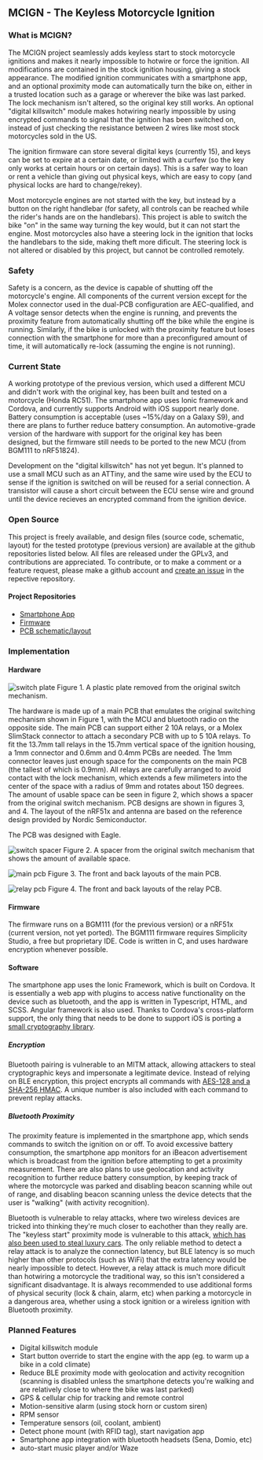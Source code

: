 ## MCIGN - The Keyless Motorcycle Ignition

### What is MCIGN?

The MCIGN project seamlessly adds keyless start to stock motorcycle ignitions and makes it nearly impossible to hotwire or force the ignition. All modifications are contained in the stock ignition housing, giving a stock appearance. The modified ignition communicates with a smartphone app, and an optional proximity mode can automatically turn the bike on, either in a trusted location such as a garage or wherever the bike was last parked. The lock mechanism isn't altered, so the original key still works. An optional "digital killswitch" module makes hotwiring nearly impossible by using encrypted commands to signal that the ignition has been switched on, instead of just checking the resistance between 2 wires like most stock motorcycles sold in the US.

The ignition firmware can store several digital keys (currently 15), and keys can be set to expire at a certain date, or limited with a curfew (so the key only works at certain hours or on certain days). This is a safer way to loan or rent a vehicle than giving out physical keys, which are easy to copy (and physical locks are hard to change/rekey).

Most motorcycle engines are not started with the key, but instead by a button on the right handlebar (for safety, all controls can be reached while the rider's hands are on the handlebars). This project is able to switch the bike "on" in the same way turning the key would, but it can not start the engine. Most motorcycles also have a steering lock in the ignition that locks the handlebars to the side, making theft more dificult. The steering lock is not altered or disabled by this project, but cannot be controlled remotely.

### Safety

Safety is a concern, as the device is capable of shutting off the motorcycle's engine. All components of the current version except for the Molex connector used in the dual-PCB configuration are AEC-qualified, and  A voltage sensor detects when the engine is running, and prevents the proximity feature from automatically shutting off the bike while the engine is running. Similarly, if the bike is unlocked with the proximity feature but loses connection with the smartphone for more than a preconfigured amount of time, it will automatically re-lock (assuming the engine is not running).

### Current State

A working prototype of the previous version, which used a different MCU and didn't work with the original key, has been built and tested on a motorcycle (Honda RC51). The smartphone app uses Ionic framework and Cordova, and currently supports Android with iOS support nearly done. Battery consumption is acceptable (uses ~15%/day on a Galaxy S9), and there are plans to further reduce battery consumption. An automotive-grade version of the hardware with support for the original key has been designed, but the firmware still needs to be ported to the new MCU (from BGM111 to nRF51824).

Development on the "digital killswitch" has not yet begun. It's planned to use a small MCU such as an ATTiny, and the same wire used by the ECU to sense if the ignition is switched on will be reused for a serial connection. A transistor will cause a short circuit between the ECU sense wire and ground until the device recieves an encrypted command from the ignition device.

### Open Source

This project is freely available, and design files (source code, schematic, layout) for the tested prototype (previous version) are available at the github repositories listed below. All files are released under the GPLv3, and contributions are appreciated. To contribute, or to make a comment or a feature request, please make a github account and [create an issue](https://help.github.com/en/articles/creating-an-issue) in the repective repository.

#### Project Repositories
 * [Smartphone App](https://github.com/mcign/app)
 * [Firmware](https://github.com/mcign/firmware)
 * [PCB schematic/layout](https://github.com/mcign/pcb)


### Implementation

#### Hardware

![switch plate](https://mcign.github.io/images/switch_plate.png)
Figure 1. A plastic plate removed from the original switch mechanism.

The hardware is made up of a main PCB that emulates the original switching mechanism shown in Figure 1, with the MCU and bluetooth radio on the opposite side. The main PCB can support either 2 10A relays, or a Molex SlimStack connector to attach a secondary PCB with up to 5 10A relays. To fit the 13.7mm tall relays in the 15.7mm vertical space of the ignition housing, a 1mm connector and 0.6mm and 0.4mm PCBs are needed. The 1mm connector leaves just enough space for the components on the main PCB (the tallest of which is 0.9mm). All relays are carefully arranged to avoid contact with the lock mechanism, which extends a few milimeters into the center of the space with a radius of 9mm and rotates about 150 degrees. The amount of usable space can be seen in figure 2, which shows a spacer from the original switch mechanism. PCB designs are shown in figures 3, and 4. The layout of the nRF51x and antenna are based on the reference design provided by Nordic Semiconductor.

The PCB was designed with Eagle.

![switch spacer](https://mcign.github.io/images/switch_spacer.png)
Figure 2. A spacer from the original switch mechanism that shows the amount of available space.

![main pcb](https://mcign.github.io/images/main_pcb.png)
Figure 3. The front and back layouts of the main PCB.

![relay pcb](https://mcign.github.io/images/relay_pcb.png)
Figure 4. The front and back layouts of the relay PCB.

#### Firmware

The firmware runs on a BGM111 (for the previous version) or a nRF51x (current version, not yet ported). The BGM111 firmware requires Simplicity Studio, a free but proprietary IDE. Code is written in C, and uses hardware encryption whenever possible.

#### Software

The smartphone app uses the Ionic Framework, which is built on Cordova. It is essentially a web app with plugins to access native functionality on the device such as bluetooth, and the app is written in Typescript, HTML, and SCSS. Angular framework is also used. Thanks to Cordova's cross-platform support, the only thing that needs to be done to support iOS is porting a [small cryptography library](https://github.com/tozny/java-aes-crypto).

##### Encryption

Bluetooth pairing is vulnerable to an MITM attack, allowing attackers to steal cryptographic keys and impersonate a legitimate device. Instead of relying on BLE encryption, this project encrypts all commands with [AES-128 and a SHA-256 HMAC](https://github.com/tozny/java-aes-crypto). A unique number is also included with each command to prevent replay attacks.

##### Bluetooth Proximity

The proximity feature is implemented in the smartphone app, which sends commands to switch the ignition on or off. To avoid excessive battery consumption, the smartphone app monitors for an iBeacon advertisement which is broadcast from the ignition before attempting to get a proximity measurement. There are also plans to use geolocation and activity recognition to further reduce battery consumption, by keeping track of where the motorcycle was parked and disabling beacon scanning while out of range, and disabling beacon scanning unless the device detects that the user is "walking" (with activity recognition).

Bluetooth is vulnerable to relay attacks, where two wireless devices are tricked into thinking they're much closer to eachother than they really are. The "keyless start" proximity mode is vulnerable to this attack, [which has also been used to steal luxury cars](https://electrek.co/2018/07/31/tesla-theft-tips-help-prevent-relay-attacks/). The only reliable method to detect a relay attack is to analyze the connection latency, but BLE latency is so much higher than other protocols (such as WiFi) that the extra latency would be nearly impossible to detect. However, a relay attack is much more dificult than hotwiring a motorcycle the traditional way, so this isn't considered a significant disadvantage. It is always recommended to use additional forms of physical security (lock & chain, alarm, etc) when parking a motorcycle in a dangerous area, whether using a stock ignition or a wireless ignition with Bluetooth proximity.

### Planned Features

 * Digital killswitch module
 * Start button override to start the engine with the app (eg. to warm up a bike in a cold climate)
 * Reduce BLE proximity mode with geolocation and activity recognition (scanning is disabled unless the smartphone detects you're walking and are relatively close to where the bike was last parked)
 * GPS & cellular chip for tracking and remote control
 * Motion-sensitive alarm (using stock horn or custom siren)
 * RPM sensor
 * Temperature sensors (oil, coolant, ambient)
 * Detect phone mount (with RFID tag), start navigation app
 * Smartphone app integration with bluetooth headsets (Sena, Domio, etc)
 * auto-start music player and/or Waze
